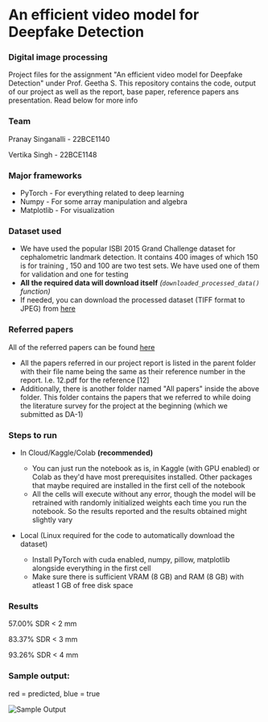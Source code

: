 # An efficient video model for Deepfake Detection
### Digital image processing
Project files for the assignment "An efficient video model for Deepfake Detection" under Prof. Geetha S.
This repository contains the code, output of our project as well as the report, base paper, reference papers ans presentation. Read below for more info

### Team

Pranay Singanalli - 22BCE1140

Vertika Singh - 22BCE1148

### Major frameworks

- PyTorch - For everything related to deep learning
- Numpy - For some array manipulation and algebra
- Matplotlib - For visualization

### Dataset used

- We have used the popular ISBI 2015 Grand Challenge dataset for cephalometric landmark detection. It contains 400 images of which 150 is for training , 150 and 100 are two test sets. We have used one of them for validation and one for testing
- **All the required data will download itself** *(`downloaded_processed_data()` function)*
- If needed, you can download the processed dataset (TIFF format to JPEG) from [here](https://drive.google.com/file/d/1gTmP4u4CGPKjEC0OFcx6TsIgtdC2U33Y/view?usp=sharing)

### Referred papers

All of the referred papers can be found [here](https://drive.google.com/drive/folders/12PASfQ3OOASef5D28ket3ESV918OGmD8?usp=sharing)

- All the papers referred in our project report is listed in the parent folder with their file name being the same as their reference number in the report. I.e. 12.pdf for the reference [12]
- Additionally, there is another folder named "All papers" inside the above folder. This folder contains the papers that we referred to while doing the literature survey for the project at the beginning (which we submitted as DA-1) 

### Steps to run

- In Cloud/Kaggle/Colab **(recommended)**
  - You can just run the notebook as is, in Kaggle (with GPU enabled) or Colab as they'd have most prerequisites installed. Other packages that maybe required are installed in the first cell of the notebook
  - All the cells will execute without any error, though the model will be retrained with randomly initialized weights each time you run the notebook. So the results reported and the results obtained might slightly vary

- Local (Linux required for the code to automatically download the dataset)
  - Install PyTorch with cuda enabled, numpy, pillow, matplotlib alongside everything in the first cell
  - Make sure there is sufficient VRAM (8 GB) and RAM (8 GB) with atleast 1 GB of free disk space

### Results

57.00% SDR < 2 mm 

83.37% SDR < 3 mm

93.26% SDR < 4 mm

### Sample output:
red = predicted, blue = true

![Sample Output](https://i.imgur.com/9rqoyyP.png)

